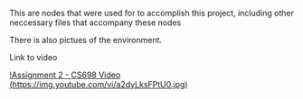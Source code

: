 This are nodes that were used for to accomplish this project, including other neccessary files that accompany these nodes

There is also pictues of the environment.

Link to video

[!Assignment 2 - CS698 Video   (https://img.youtube.com/vi/a2dyLksFPtU0.jpg)](https://www.youtube.com/watch?v=a2dyLksFPtU)


